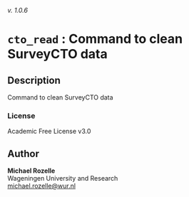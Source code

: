 _v. 1.0.6_  

`cto_read` : Command to clean SurveyCTO data
============================================

Description
-----------

Command to clean SurveyCTO data

### License
Academic Free License v3.0

Author
------

**Michael Rozelle**  
Wageningen University and Research  
michael.rozelle@wur.nl  
